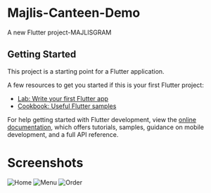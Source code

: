  
# Majlis-Canteen-Demo

A new Flutter project-MAJLISGRAM


## Getting Started

This project is a starting point for a Flutter application.


A few resources to get you started if this is your first Flutter project:


- [Lab: Write your first Flutter app](https://docs.flutter.dev/get-started/codelab)
- [Cookbook: Useful Flutter samples](https://docs.flutter.dev/cookbook)

For help getting started with Flutter development, view the
[online documentation](https://docs.flutter.dev/), which offers tutorials,
samples, guidance on mobile development, and a full API reference.


# Screenshots


![Home](https://github.com/jezzyll/Canteen-Demo/assets/119606762/febf4bba-6e08-4acc-8d1b-1494a4d52371)
![Menu](https://github.com/jezzyll/Canteen-Demo/assets/119606762/2ca0aa6d-6739-41cc-9895-bfe6258a6900)
![Order](https://github.com/jezzyll/Canteen-Demo/assets/119606762/f05cf08a-9ffc-4b72-96d5-89d76e4cb123)
